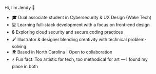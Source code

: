Hi, I’m Jendy 👋  
- 🎓 Dual associate student in Cybersecurity & UX Design (Wake Tech)  
- 💻 Learning full-stack development with a focus on front-end design  
- 🔒 Exploring cloud security and secure coding practices  
- 🖌️ Illustrator & designer blending creativity with technical problem-solving  
- 🌍 Based in North Carolina | Open to collaboration  
- ⚡ Fun fact: Too artistic for tech, too methodical for art — I found my place in both




